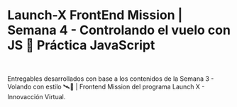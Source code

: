 # Launch-X FrontEnd Mission | Semana 4 - Controlando el vuelo con JS 🚀 Práctica JavaScript


<br/>

Entregables desarrollados con base a los contenidos de la Semana 3 - Volando con estilo 🛰️🎨 | Frontend Mission del programa Launch X - Innovacción Virtual.
